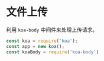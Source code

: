 # 文件上传

利用 `koa-body` 中间件来处理上传请求。

```js
const koa = require('koa');
const app = new koa();
const koaBody = require('koa-body')
```

